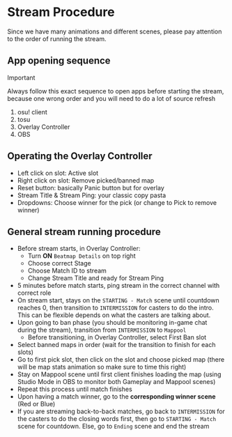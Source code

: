 # Stream Procedure
Since we have many animations and different scenes, please pay attention to the order of running the stream.
## App opening sequence
> [!IMPORTANT]
> Always follow this exact sequence to open apps before starting the stream, because one wrong order and you will need to do a lot of source refresh
1. osu! client
2. tosu
3. Overlay Controller
4. OBS
## Operating the Overlay Controller
- Left click on slot: Active slot
- Right click on slot: Remove picked/banned map
- Reset button: basically Panic button but for overlay
- Stream Title & Stream Ping: your classic copy pasta
- Dropdowns: Choose winner for the pick (or change to Pick to remove winner)
## General stream running procedure
- Before stream starts, in Overlay Controller:
    - Turn **ON** `Beatmap Details` on top right
    - Choose correct Stage
    - Choose Match ID to stream
    - Change Stream Title and ready for Stream Ping
- 5 minutes before match starts, ping stream in the correct channel with correct role
- On stream start, stays on the `STARTING - Match` scene until countdown reaches 0, then transition to `INTERMISSION` for casters to do the intro. This can be flexible depends on what the casters are talking about.
- Upon going to ban phase (you should be monitoring in-game chat during the stream), transition from `INTERMISSION` to `Mappool`
    - Before transitioning, in Overlay Controller, select First Ban slot
- Select banned maps in order (wait for the transition to finish for each slots)
- Go to first pick slot, then click on the slot and choose picked map (there will be map stats animation so make sure to time this right)
- Stay on Mappool scene until first client finishes loading the map (using Studio Mode in OBS to monitor both Gameplay and Mappool scenes)
- Repeat this process until match finishes
- Upon having a match winner, go to the **corresponding winner scene** (Red or Blue) 
- If you are streaming back-to-back matches, go back to `INTERMISSION` for the casters to do the closing words first, then go to `STARTING - Match` scene for countdown. Else, go to `Ending` scene and end the stream